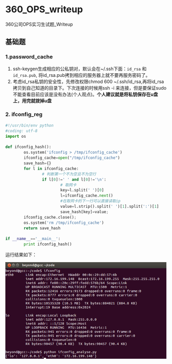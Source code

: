 # 360_OPS_writeup

360公司OPS实习生试题\_Writeup

## 基础题

### 1.password_cache

1. ssh-keygen生成相应的公私钥对，默认会在~/.ssh下面：`id_rsa` 和`id_rsa.pub`, 将id\_rsa.pub拷到相应的服务器上就不要再服务密码了。
2. 考虑id\_rsa私钥的安全性，先修改权限chmod 600 ~/.ssh/id_rsa,再将id_rsa拷贝到自己知道的目录下。下次连接的时候用ssh -i 来连接，但是要保证sudo不能查看目前应该是没有办法(个人观点)。**个人建议就是将私钥保存在u盘上，用完就拨掉u盘**

### 2. ifconfig_reg

```python
#!/usr/bin/env python
#coding: utf-8
import os

def ifconfig_hash():
        os.system('ifconfig > /tmp/ifconfig_cache')
        ifconfig_cache=open("/tmp/ifconfig_cache")
        save_hash={}
        for l in ifconfig_cache:
                # 判断第一个不为空且不为空行
                if l[0]!=' ' and l[0]!='\n':
                        # 取网卡
                        key=l.split(' ')[0]
                        l=ifconfig_cache.next()
                        #在取网卡的下一行可以直接读取ip
                        value=l.strip().split(' ')[1].split(':')[1]
                        save_hash[key]=value;
        ifconfig_cache.close();
        os.system('rm /tmp/ifconfig_cache')
        return save_hash

if __name__=='__main__':
        print ifconfig_hash()

```

运行结果如下：

![ifconfig_result](image/ifconfig.png)

